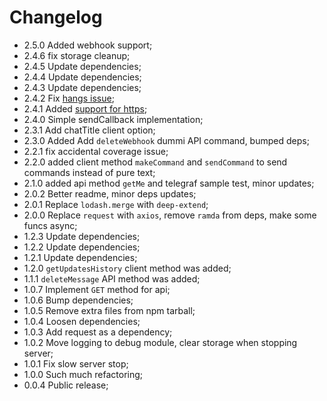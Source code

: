 # Changelog

* 2.5.0 Added webhook support;
* 2.4.6 fix storage cleanup;
* 2.4.5 Update dependencies;
* 2.4.4 Update dependencies;
* 2.4.3 Update dependencies;
* 2.4.2 Fix [hangs issue](https://github.com/jehy/telegram-test-api/issues/20);
* 2.4.1 Added [support for https](https://github.com/jehy/telegram-test-api/issues/21);
* 2.4.0 Simple sendCallback implementation;
* 2.3.1 Add chatTitle client option;
* 2.3.0 Added Add `deleteWebhook` dummi API command, bumped deps;
* 2.2.1 fix accidental coverage issue;
* 2.2.0 added client method `makeCommand` and `sendCommand` to send commands instead of pure text;
* 2.1.0 added api method `getMe` and telegraf sample test, minor updates;
* 2.0.2 Better readme, minor deps updates;
* 2.0.1 Replace `lodash.merge` with `deep-extend`;
* 2.0.0 Replace `request` with `axios`, remove `ramda` from deps, make some funcs async;
* 1.2.3 Update dependencies;
* 1.2.2 Update dependencies;
* 1.2.1 Update dependencies;
* 1.2.0 `getUpdatesHistory` client method was added;
* 1.1.1 `deleteMessage` API method was added;
* 1.0.7 Implement `GET` method for api;
* 1.0.6 Bump dependencies;
* 1.0.5 Remove extra files from npm tarball;
* 1.0.4 Loosen dependencies;
* 1.0.3 Add request as a dependency;
* 1.0.2 Move logging to debug module, clear storage when stopping server;
* 1.0.1 Fix slow server stop;
* 1.0.0 Such much refactoring;
* 0.0.4 Public release;
